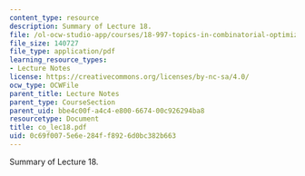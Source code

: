 ```yaml
---
content_type: resource
description: Summary of Lecture 18.
file: /ol-ocw-studio-app/courses/18-997-topics-in-combinatorial-optimization-spring-2004/0c69f0075e6e284ff8926d0bc382b663_co_lec18.pdf
file_size: 140727
file_type: application/pdf
learning_resource_types:
- Lecture Notes
license: https://creativecommons.org/licenses/by-nc-sa/4.0/
ocw_type: OCWFile
parent_title: Lecture Notes
parent_type: CourseSection
parent_uid: bbe4c00f-a4c4-e800-6674-00c926294ba8
resourcetype: Document
title: co_lec18.pdf
uid: 0c69f007-5e6e-284f-f892-6d0bc382b663
---
```

Summary of Lecture 18.